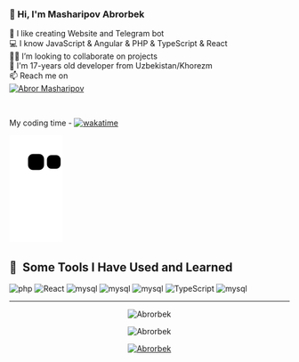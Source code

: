 ### 👋  Hi, I'm  Masharipov Abrorbek


💫 I like creating Website and Telegram bot\
💻 I know JavaScript & Angular & PHP & TypeScript  & React  \
👨‍💻 I’m looking to collaborate on projects \
💬 I'm 17-years old developer from Uzbekistan/Khorezm \
📫 Reach me on  
[![Abror Masharipov](https://i.imgur.com/example.png)](https://www.instagram.com/abror_oo8o/)

 <br> 
<!-- contact me
🪐<a href="http://ozodovdev.uz" target="/blank"> Portfolio </a> -->


My coding time -
[![wakatime](https://wakatime.com/badge/user/23cc199c-1815-4f98-99f7-ecaf346e0b1e.svg)](https://wakatime.com/@23cc199c-1815-4f98-99f7-ecaf346e0b1e)



![snake gif](https://raw.githubusercontent.com/Abrorbek-o8/Abrorbek-o8/output/github-contribution-grid-snake.svg)



<h2> 🚀 &nbsp;Some Tools I Have Used and Learned</h2>
<p align="left">

  <img title="PHP"  src="https://avatars.githubusercontent.com/php" alt="php" width="45" height="45"/>

 <img title="React" src="https://avatars.githubusercontent.com/u/6412038?s=200&v=4" alt="React" width="45" height="45"/>

  <img title="JavaScript"  src="https://upload.wikimedia.org/wikipedia/commons/thumb/9/99/Unofficial_JavaScript_logo_2.svg/800px-Unofficial_JavaScript_logo_2.svg.png" alt="mysql" width="45" height="45"/>
  
  <img title="Angular"  src="https://avatars.githubusercontent.com/Angular" alt="mysql" width="45" height="45"/>
  
  <img title="VueJs"  src="https://avatars.githubusercontent.com/Vuejs" alt="mysql" width="45" height="45"/>

<img title="TypeScript" src="https://avatars.githubusercontent.com/u/6154722?s=200&v=4" alt="TypeScript" width="45" height="45"/>
 
  <img title="Git"  src="https://avatars.githubusercontent.com/Git" alt="mysql" width="45" height="45"/>
 
  <hr>

<p align="center"> <img src="https://github-readme-stats.vercel.app/api/top-langs/?username=Abrorbek-o8&layout=compact&theme=radical" alt="Abrorbek" />

<p align="center"> <img src="https://github-readme-stats.vercel.app/api?username=Abrorbek-o8&show_icons=true&theme=gotham" alt="Abrorbek" />

<p align="center"> <a href="https://github.com/ryo-ma/github-profile-trophy"><img src="https://github-profile-trophy.vercel.app/?username=Abrorbek-o8&theme=onestar&row=1&margin-w=15&margin-h=15&no-bg=true" alt="Abrorbek" /></a> </p



